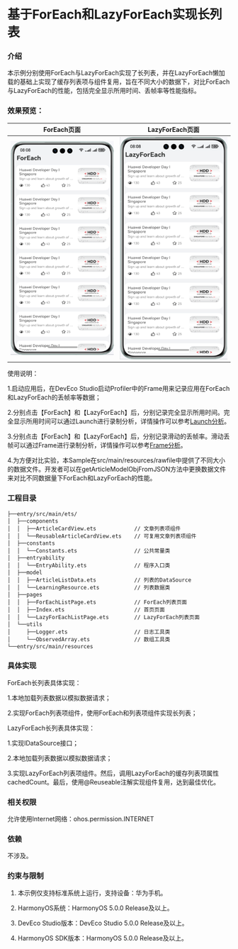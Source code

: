 # 基于ForEach和LazyForEach实现长列表

### 介绍
本示例分别使用ForEach与LazyForEach实现了长列表，并在LazyForEach懒加载的基础上实现了缓存列表项与组件复用，旨在不同大小的数据下，对比ForEach与LazyForEach的性能，包括完全显示所用时间、丢帧率等性能指标。

### 效果预览：
| ForEach页面                           | LazyForEach页面                                  | 
|-------------------------------------|-----------------------------------------|
| ![](screenshots/device/ForEach.png) | ![](screenshots/device/LazyForEach.png) | 


使用说明：

1.启动应用后，在DevEco Studio启动Profiler中的Frame用来记录应用在ForEach和LazyForEach的丢帧率等数据；

2.分别点击【ForEach】和【LazyForEach】后，分别记录完全显示所用时间。完全显示所用时间可以通过Launch进行录制分析，详情操作可以参考[Launch分析](https://developer.huawei.com/consumer/cn/doc/harmonyos-guides-V5/ide-insight-session-launch-V5)。

3.分别点击【ForEach】和【LazyForEach】后，分别记录滑动的丢帧率。滑动丢帧可以通过Frame进行录制分析，详情操作可以参考[Frame分析](https://developer.huawei.com/consumer/cn/doc/harmonyos-guides-V5/ide-insight-session-frame-V5)。

4.为方便对比实验，本Sample在src/main/resources/rawfile中提供了不同大小的数据文件。开发者可以在getArticleModelObjFromJSON方法中更换数据文件来对比不同数据量下ForEach和LazyForEach的性能。


### 工程目录
```
├──entry/src/main/ets/
│  ├──components
│  │  ├──ArticleCardView.ets            // 文章列表项组件
│  │  └──ReusableArticleCardView.ets    // 可复用文章列表项组件
│  ├──constants 
│  │  └──Constants.ets                  // 公共常量类
│  ├──entryability
│  │  └──EntryAbility.ets               // 程序入口类
│  ├──model
│  │  ├──ArticleListData.ets            // 列表的DataSource
│  │  └──LearningResource.ets           // 列表数据类
│  ├──pages
│  │  ├──ForEachListPage.ets            // ForEach列表页面
│  │  ├──Index.ets                      // 首页页面
│  │  └──LazyForEachListPage.ets        // LazyForEach列表页面
│  └──utils
│     ├──Logger.ets                     // 日志工具类
│     └──ObservedArray.ets              // 数组工具类
└──entry/src/main/resources                              
```

### 具体实现
ForEach长列表具体实现：

1.本地加载列表数据以模拟数据请求；

2.实现ForEach列表项组件，使用ForEach和列表项组件实现长列表；

LazyForEach长列表具体实现：

1.实现IDataSource接口；

2.本地加载列表数据以模拟数据请求；

3.实现LazyForEach列表项组件。然后，调用LazyForEach的缓存列表项属性cachedCount。最后，使用@Reuseable注解实现组件复用，达到最佳优化。


### 相关权限
允许使用Internet网络：ohos.permission.INTERNET

### 依赖

不涉及。

### 约束与限制

1. 本示例仅支持标准系统上运行，支持设备：华为手机。

2. HarmonyOS系统：HarmonyOS 5.0.0 Release及以上。

3. DevEco Studio版本：DevEco Studio 5.0.0 Release及以上。

4. HarmonyOS SDK版本：HarmonyOS 5.0.0 Release及以上。